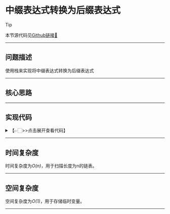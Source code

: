 # 中缀表达式转换为后缀表达式

> [!Tip]
> 
> 本节源代码见[Github链接🔗](https://github.com/MaxSolider/leetcode-algorithm/blob/main/structure/src/main/java/org/example/linkedlist/exercises/NthNodeFromEnd.java)

---

## 问题描述
使用栈来实现将中缀表达式转换为后缀表达式

---

## 核心思路



---

## 实现代码
<details> 
	<summary>【👉🏻>>点击展开查看代码】</summary> 
	<pre>
		<code>
		</code>
	</pre>
</details>

---

## 时间复杂度
时间复杂度为*O(n)*，用于扫描长度为n的链表。

---

## 空间复杂度
空间复杂度为*O(1)*，用于存储临时变量。

---